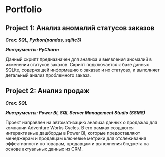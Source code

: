 # Portfolio
## Project 1: Анализ аномалий статусов заказов

___Стек: SQL, Python(pandas, sqlite3)___

___Инструменты: PyCharm___

Данный скрипт предназначен для анализа и выявления аномалий в изменении статусов заказов. 
Скрипт подключается к базе данных SQLite, содержащей информацию о заказах и их статусах, 
и выполняет детальный анализ проблемного заказа.

## Project 2: Анализ продаж

___Стек: SQL___

___Инструменты: Power BI, SQL Server Management Studio (SSMS)___

Проект направлен на автоматизацию анализа данных о продажах для компании Adventure Works Cycles. 
В его рамках создаются интерактивные дашборды в Power BI, которые предоставляют менеджерам и продавцам ключевые метрики для отслеживания эффективности по товарам, 
продавцам и выполнения бюджета на основе актуальных данных из CRM.
